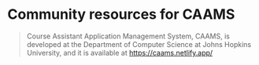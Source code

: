 # Community resources for CAAMS

> Course Assistant Application Management System, CAAMS, is developed at the Department of Computer Science at Johns Hopkins University, and it is available at https://caams.netlify.app/
